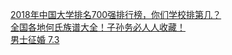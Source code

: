   
[2018年中国大学排名700强排行榜，你们学校排第几？](http://www.dianyue.me/archives/439/tpa8ika8gt0ct2t3/)  
[全国各地何氏族谱大全！子孙务必人人收藏！](http://www.dianyue.me/archives/016/ffata7l4ji569cpm/)  
[男士征婚  7.3](http://www.dianyue.me/archives/980/q09a7x6odzngbpl2/)